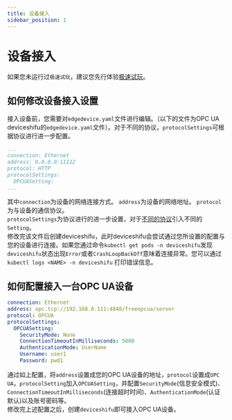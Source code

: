 ```yaml
---
title: 设备接入
sidebar_position: 1
---
```


# 设备接入
如果您未运行过`极速试玩`，建议您先行体验[极速试玩](quickstart/quick_demo.md)。
## 如何修改设备接入设置
接入设备前，您需要对`edgedevice.yaml`文件进行编辑。（以下的文件为OPC UA deviceshifu的`edgedevice.yaml`文件）。对于不同的协议，`protocolSettings`可根据协议进行进一步配置。
```yaml  
...
connection: Ethernet  
address: 0.0.0.0:11112
protocol: HTTP 
protocolSettings:  
  OPCUASetting:  
...
```
其中`connection`为设备的网络连接方式。
`address`为设备的网络地址。
`protocol`为与设备的通信协议。  
`protocolSettings`为协议进行的进一步设置，对于[不同的协议](protocol-driver-compatibility/protocols.md)引入不同的`Setting`。  
修改完该文件后创建deviceshifu，此时deviceshifu会尝试通过您所设置的配置与您的设备进行连接。如果您通过命令`kubectl get pods -n deviceshifu`发现`deviceshifu`状态出现`Error`或者`CrashLoopBackOff`意味着连接异常。您可以通过`kubectl logs <NAME> -n deviceshifu` 打印错误信息。
## 如何配置接入一台OPC UA设备
```yaml
connection: Ethernet  
address: opc.tcp://192.168.0.111:4840/freeopcua/server 
protocol: OPCUA  
protocolSettings:  
  OPCUASetting:  
    SecurityMode: None  
    ConnectionTimeoutInMilliseconds: 5000  
    AuthenticationMode: UserName  
    Username: user1  
    Password: pwd1
```
通过如上配置，将`address`设置成您的OPC UA设备的地址，`protocol`设置成`OPC UA`，`protocolSetting`加入`OPCUASetting`，并配置`SecurityMode`(信息安全模式)、`ConnectionTimeoutInMilliseconds`(连接超时时间)、`AuthenticationMode`(认证默认)以及账号密码等。  
修改完上述配置之后，创建`deviceshifu`即可接入OPC UA设备。
